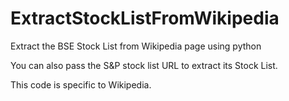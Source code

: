 # ExtractStockListFromWikipedia
Extract the BSE Stock List from Wikipedia page using python 

You can also pass the S&P stock list URL to extract its Stock List.

This code is specific to Wikipedia.

